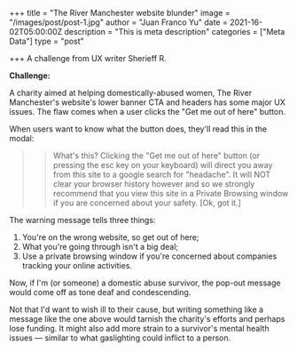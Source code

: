 +++
title = "The River Manchester website blunder"
image = "/images/post/post-1.jpg"
author = "Juan Franco Yu"
date = 2021-16-02T05:00:00Z
description = "This is meta description"
categories = ["Meta Data"]
type = "post"

+++
A challenge from UX writer Sherieff R.

**Challenge:**

A charity aimed at helping domestically-abused women, The River Manchester's website's lower banner CTA and headers has some major UX issues. The flaw comes when a user clicks the "Get me out of here" button.

When users want to know what the button does, they'll read this in the modal:

>> What's this? Clicking the "Get me out of here" button (or pressing the esc key on your keyboard) will direct you away from this site to a google search for "headache". It will NOT clear your browser history however and so we strongly recommend that you view this site in a Private Browsing window if you are concerned about your safety. [Ok, got it.]


The warning message tells three things:

1. You're on the wrong website, so get out of here;
2. What you're going through isn't a big deal;
3. Use a private browsing window if you're concerned about  companies tracking your online activities.

Now, if I'm (or someone) a domestic abuse survivor, the pop-out message would come off as tone deaf and condescending.

Not that I'd want to wish ill to their cause, but writing something like a message like the one above would tarnish the charity's efforts and perhaps lose funding. It might also add more strain to a survivor's mental health issues — similar to what gaslighting could inflict to a person.
